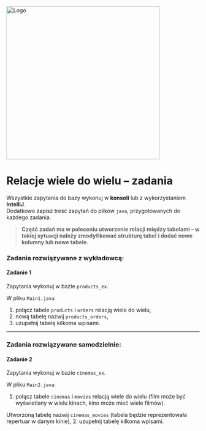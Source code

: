 <img alt="Logo" src="http://coderslab.pl/svg/logo-coderslab.svg" width="400">

#  Relacje wiele do wielu – zadania

Wszystkie zapytania do bazy wykonuj w **konsoli** lub z wykorzystaniem **IntelliJ**.  
Dodatkowo zapisz treść zapytań do plików ``java``, przygotowanych do każdego zadania.  
 
>**Część zadań ma w poleceniu utworzenie relacji między tabelami – w takiej sytuacji należy zmodyfikować strukturę tabel**
>**i dodać nowe kolumny lub nowe tabele.**

### Zadania rozwiązywane z wykładowcą:

#### Zadanie 1

Zapytania wykonuj w bazie `products_ex`.  

W pliku `Main1.java`:
1. połącz tabele ```products``` i ```orders``` relacją wiele do wielu,  
2. nową tabelę nazwij `products_orders`,  
3. uzupełnij tabelę kilkoma wpisami.

---

### Zadania rozwiązywane samodzielnie:

#### Zadanie 2

Zapytania wykonuj w bazie `cinemas_ex`.  

W pliku `Main2.java`:
1. połącz tabele `cinemas` i `movies` relacją wiele do wielu
 (film może być wyświetlany w wielu kinach, kino może mieć wiele filmów).  
 
 Utworzoną tabelę nazwij `cinemas_movies` (tabela będzie reprezentowała repertuar w danym kinie),
2. uzupełnij tabelę kilkoma wpisami.


